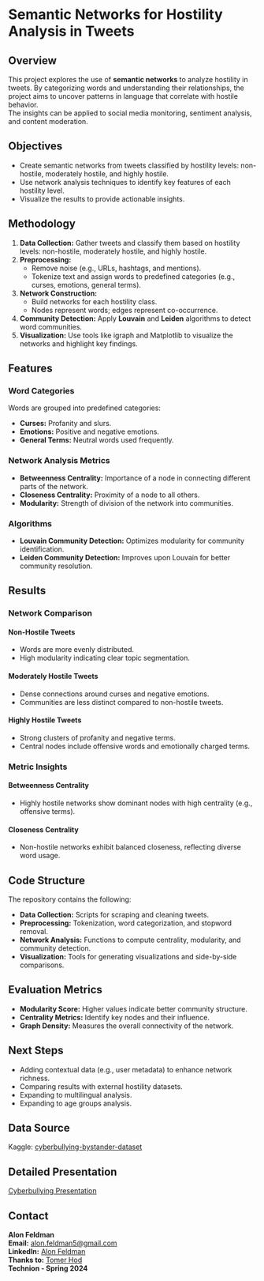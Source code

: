 # Semantic Networks for Hostility Analysis in Tweets

## Overview
This project explores the use of **semantic networks** to analyze hostility in tweets. 
By categorizing words and understanding their relationships, the project aims to uncover patterns in language that correlate with hostile behavior.  
The insights can be applied to social media monitoring, sentiment analysis, and content moderation.

## Objectives
- Create semantic networks from tweets classified by hostility levels: non-hostile, moderately hostile, and highly hostile.
- Use network analysis techniques to identify key features of each hostility level.
- Visualize the results to provide actionable insights.

## Methodology
1. **Data Collection:** Gather tweets and classify them based on hostility levels: non-hostile, moderately hostile, and highly hostile.
2. **Preprocessing:** 
   - Remove noise (e.g., URLs, hashtags, and mentions).
   - Tokenize text and assign words to predefined categories (e.g., curses, emotions, general terms).
3. **Network Construction:** 
   - Build networks for each hostility class.
   - Nodes represent words; edges represent co-occurrence.
4. **Community Detection:** Apply **Louvain** and **Leiden** algorithms to detect word communities.
5. **Visualization:** Use tools like igraph and Matplotlib to visualize the networks and highlight key findings.

## Features
### Word Categories
Words are grouped into predefined categories:
- **Curses:** Profanity and slurs.
- **Emotions:** Positive and negative emotions.
- **General Terms:** Neutral words used frequently.

### Network Analysis Metrics
- **Betweenness Centrality:** Importance of a node in connecting different parts of the network.
- **Closeness Centrality:** Proximity of a node to all others.
- **Modularity:** Strength of division of the network into communities.

### Algorithms
- **Louvain Community Detection:** Optimizes modularity for community identification.
- **Leiden Community Detection:** Improves upon Louvain for better community resolution.

## Results
### Network Comparison
#### Non-Hostile Tweets
- Words are more evenly distributed.
- High modularity indicating clear topic segmentation.

#### Moderately Hostile Tweets
- Dense connections around curses and negative emotions.
- Communities are less distinct compared to non-hostile tweets.

#### Highly Hostile Tweets
- Strong clusters of profanity and negative terms.
- Central nodes include offensive words and emotionally charged terms.

### Metric Insights
#### Betweenness Centrality
- Highly hostile networks show dominant nodes with high centrality (e.g., offensive terms).

#### Closeness Centrality
- Non-hostile networks exhibit balanced closeness, reflecting diverse word usage.


## Code Structure
The repository contains the following:
- **Data Collection:** Scripts for scraping and cleaning tweets.
- **Preprocessing:** Tokenization, word categorization, and stopword removal.
- **Network Analysis:** Functions to compute centrality, modularity, and community detection.
- **Visualization:** Tools for generating visualizations and side-by-side comparisons.

## Evaluation Metrics
- **Modularity Score:** Higher values indicate better community structure.
- **Centrality Metrics:** Identify key nodes and their influence.
- **Graph Density:** Measures the overall connectivity of the network.

## Next Steps
- Adding contextual data (e.g., user metadata) to enhance network richness.
- Comparing results with external hostility datasets.
- Expanding to multilingual analysis.
- Expanding to age groups analysis.


## Data Source
Kaggle: [cyberbullying-bystander-dataset](https://www.kaggle.com/datasets/haifasaleh/cyberbullying-bystander-dataset-2023?select=202305_CYBERBYSTANDER+%28CYBY23%29+dataset.xlsx)

## Detailed Presentation
[Cyberbullying Presentation](https://github.com/AlonFeldman15/Semantic-Network-Project/blob/main/Cyberbullying%20Presentation.pdf)

## Contact
**Alon Feldman**  
**Email:** alon.feldman5@gmail.com  
**LinkedIn:** [Alon Feldman](https://www.linkedin.com/in/alon-feldman5)  
**Thanks to:** [Tomer Hod](https://github.com/tomerhod1)  
**Technion - Spring 2024**
